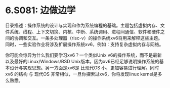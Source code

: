 # 6.S081: 边做边学

目录描述：操作系统的设计与实现和作为系统编程的基础。主题包括虚拟内存、文件系统、线程、上下文切换、内核、中断、系统调用、进程间通信、软件和硬件之间的协调和交互。一条多处理器（risc-v）的操作系统xv6将用来解释这些主题。同时，一些实验作业将涉及扩展操作系统xv6，例如：支持复杂虚拟内存与网络。

你可能会惊异为什么我们要学习xv6？一个类似Unix v6的操作系统，而不是最新以及最好的Linux/Windows/BSD Unix版本。因为xv6已经足够说明操作系统的基本设计与实现思想。另一方面是xv6是 比现代OS 小，更加容易进行理解。同时 xv6 的结构 与 现代OS 非常相似，一旦你探索过xv6，你将发现linux kernel是多么熟悉。

